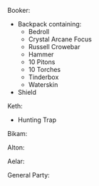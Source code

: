 Booker: 
- Backpack containing:
	- Bedroll
	- Crystal Arcane Focus
	- Russell Crowebar
	- Hammer
	- 10 Pitons
	- 10 Torches
	- Tinderbox
	- Waterskin
- Shield

Keth:
- Hunting Trap

Bikam:

Alton:

Aelar:

General Party: